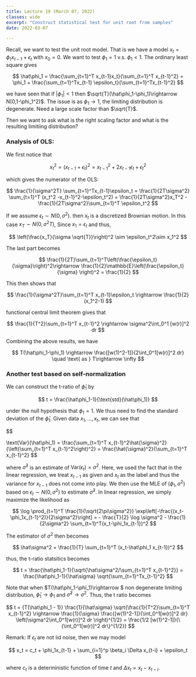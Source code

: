 ```yaml
---
title: Lecture 19 (March 07, 2022)
classes: wide
excerpt: "Construct statistical test for unit root from samples"
date: 2022-03-07

---
```



Recall, we want to test the unit root model. That is we have a model $x_t = \phi_1 x_{t-1} + \epsilon_t$ with $x_0 = 0$. We want to test $\phi_1 = 1$ v.s. $\phi_1<1$. The ordinary least square gives 

$$
\hat\phi_1 = \frac{\sum_{t=1}^T x_{t-1}x_t}{\sum_{t=1}^T x_{t-1}^2} = \phi_1 + \frac{\sum_{t=1}^Tx_{t-1} \epsilon_t}{\sum_{t=1}^Tx_{t-1}^2}
$$

we have seen that if $|\phi_1|<1$ then $\sqrt{T}(\hat\phi_1-\phi_1)\rightarrow N(0,1-\phi_1^2)$. The issue is as $\phi_1\rightarrow 1$, the limiting distribution is degenerate. Need a large scale factor than $\sqrt{T}$.  

Then we want to ask what is the right scaling factor and what is the resulting limitiing distribution? 

### Analysis of OLS:

We first notice that 

$$
x_t^2 = (x_{t-1}+\epsilon_t)^2 = x_{t-1}^2 + 2x_{t-1}\epsilon_t + \epsilon_t^2
$$

which gives the numerator of the OLS:

$$
\frac{1}{\sigma^2T} \sum_{t=1}^Tx_{t-1}\epsilon_t = \frac{1}{2T\sigma^2} \sum_{t=1}^T (x_t^2 -x_{t-1}^2-\epsilon_t^2) = \frac{1}{2T\sigma^2}x_T^2 - \frac{1}{2T\sigma^2}\sum_{t=1}^T \epsilon_t^2
$$

If we assume $\epsilon_t \sim N(0,\sigma^2)$.  then  $x_t$ is a discretized Brownian motion. In this case $x_T \sim N(0,\sigma^2T)$,  Since $x_1 = \epsilon_t$ and thus, 

$$
\left(\frac{x_T}{\sigma \sqrt{T}}\right)^2 \sim \epsilon_t^2\sim x_1^2
$$

The last part becomes 

$$
\frac{1}{2T}\sum_{t=1}^T\left(\frac{\epsilon_t}{\sigma}\right)^2\rightarrow \frac{1}{2}\mathbb{E}\left(\frac{\epsilon_t}{\sigma} \right)^2 = \frac{1}{2}
$$

This then shows that 

$$
\frac{1}{\sigma^2T}\sum_{t=1}^T x_{t-1}\epsilon_t \rightarrow \frac{1}{2}(x_1^2-1)
$$

functional central limit theorem gives that 

$$
\frac{1}{T^2}\sum_{t=1}^T x_{t-1}^2 \rightarrow \sigma^2\int_0^1 [w(r)]^2 dr
$$

Combining the above results, we have 

$$
T(\hat\phi_1-\phi_1) \rightarrow \frac{[w(1)^2-1]}{2\int_0^1[w(r)]^2 dr} \quad \text{ as } T\rightarrow \infty
$$

### Another test based on self-normalization

We can construct the t-ratio of $\hat{\phi}_1$ by 

$$
t = \frac{\hat\phi_1-1}{\text{std}(\hat\phi_1)} 
$$

under the null hypothesis that $\phi_1=1$. We thus need to find the standard deviation of the $\hat{\phi}_1$.  Given data $x_1, \dots, x_t$, we can see that 

$$

\text{Var}(\hat\phi_1) = \frac{\sum_{t=1}^T x_{t-1}^2\hat{\sigma}^2}{\left(\sum_{t=1}^T x_{t-1}^2\right)^2} = \frac{\hat{\sigma}^2}{\sum_{t=1}^T x_{t-1}^2}
$$

where $\hat\sigma^2$ is an estimate of $\text{Var}(\epsilon_t) = \sigma^2$.  Here, we used the fact that in the linear regression, we treat $x_{t-1}$ as given and $x_t$ as the label and thus the variance for $x_{t-1}$ does not come into play. We then use the MLE of $(\phi_1, \sigma^2)$ based on $\epsilon_t \sim N(0,\sigma^2)$ to estimate $\hat\sigma^2$.  In linear regression, we simply maximize the likelihood as 

$$
\log \prod_{t=1}^T \frac{1}{\sqrt{2\pi\sigma^2}} \exp\left[-\frac{(x_t-\phi_1x_{t-1}^2)}{2\sigma^2}\right] = - \frac{T}{2} \log \sigma^2 - \frac{1}{2\sigma^2} \sum_{t=1}^T(x_t-\phi_1x_{t-1})^2
$$

The estimator of $\sigma^2$ then becomes 

$$
\hat\sigma^2 = \frac{1}{T} \sum_{t=1}^T (x_t-\hat\phi_1 x_{t-1})^2
$$

thus, the t-ratio statsitics becomes 

$$
t = \frac{\hat\phi_1-1}{\sqrt{\hat\sigma^2/\sum_{t=1}^T x_{t-1}^2}} = \frac{\hat\phi_1-1}{\hat\sigma} \sqrt{\sum_{t=1}^Tx_{t-1}^2}
$$

Note that when $T(\hat\phi_1-\phi_1)\rightarrow $ non degenerate limiting distribution, $\hat\phi_1 \rightarrow \phi_1$ and $\hat\sigma^2\rightarrow \sigma^2$. Thus, the t ratio becomes 

$$
t = {T(\hat\phi_1 - 1)} \frac{1}{\hat\sigma} \sqrt{\frac{1}{T^2}\sum_{t=1}^T x_{t-1}^2} \rightarrow \frac{1}{\sigma} \frac{[w(1)^2-1]}{\int_0^1[w(r)]^2 dr} \left(\sigma^2\int_0^1[w(r)]^2 dr \right)^{1/2} = \frac{1/2 [w(1)^2-1]}{\{\int_0^1[w(r)]^2 dr\}^{1/2}}
$$

Remark: If $\epsilon_t$ are not iid noise, then we may model 

$$
x_t = c_t + \phi_1x_{t-1} + \sum_{i=1}^p \beta_i \Delta x_{t-i} + \epsilon_t
$$

where $c_t$ is a deterministic function of time $t$ and $\Delta x_t = x_t - x_{t-i}$. 


